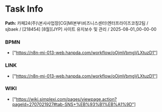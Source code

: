 # Task Info

**Path:** 카페24(주)\본사사업장\[CG]MI본부\비즈니스센터\엔터프라이즈코칭2팀 / sjbaek / [218454] [8월][JYP] 사이트 유지보수 및 관리 / 2025-08-01_00-00-00

### BPMN
- ["https://n8n-mi-013-web.hanpda.com/workflow/oOjmVbmgVLXtuzD1"]

### LINK
- ["https://n8n-mi-013-web.hanpda.com/workflow/oOjmVbmgVLXtuzD1"]

### WIKI
- ["https://wiki.simplexi.com/pages/viewpage.action?pageId=2707021927#tab-SNS+%EB%93%B1%EB%A1%9D"]

